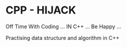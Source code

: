 # CPP - HIJACK 
Off Time With Coding ... IN C++ ... Be Happy ...

Practising data structure and algorithm in C++ 
